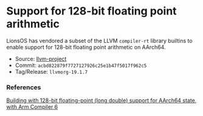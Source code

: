 <!--
     Copyright 2025, UNSW
     SPDX-License-Identifier: CC-BY-SA-4.0
-->

# Support for 128-bit floating point arithmetic
LionsOS has vendored a subset of the LLVM `compiler-rt` library builtins to
enable support for 128-bit floating point arithmetic on AArch64.

- Source: [llvm-project](https://github.com/llvm/llvm-project)
- Commit: `acbd822879f7727127926c25e1b47f5017f962c5`
- Tag/Release: `llvmorg-19.1.7`

### References
[Building with 128-bit floating-point (long double) support for AArch64 state,
with Arm Compiler 6](https://developer.arm.com/documentation/ka004751/latest/)
